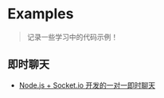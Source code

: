 # Examples

> 记录一些学习中的代码示例！

## 即时聊天

* [Node.js + Socket.io 开发的一对一即时聊天](./im/private-chat-socketio) 

